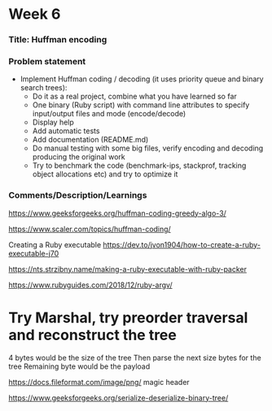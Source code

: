 # Week 6

### Title: Huffman encoding

### Problem statement

- Implement Huffman coding / decoding (it uses priority queue and binary search trees):
  - Do it as a real project, combine what you have learned so far
  - One binary (Ruby script) with command line attributes to specify input/output files and mode (encode/decode)
  - Display help
  - Add automatic tests
  - Add documentation (README.md)
  - Do manual testing with some big files, verify encoding and decoding producing the original work
  - Try to benchmark the code (benchmark-ips, stackprof, tracking object allocations etc) and try to optimize it

### Comments/Description/Learnings
https://www.geeksforgeeks.org/huffman-coding-greedy-algo-3/

https://www.scaler.com/topics/huffman-coding/

Creating a Ruby executable
https://dev.to/jvon1904/how-to-create-a-ruby-executable-j70

https://nts.strzibny.name/making-a-ruby-executable-with-ruby-packer

https://www.rubyguides.com/2018/12/ruby-argv/


# Try Marshal, try preorder traversal and reconstruct the tree
4 bytes would be the size of the tree
Then parse the next size bytes for the tree
Remaining byte would be the payload

https://docs.fileformat.com/image/png/ magic header

https://www.geeksforgeeks.org/serialize-deserialize-binary-tree/
